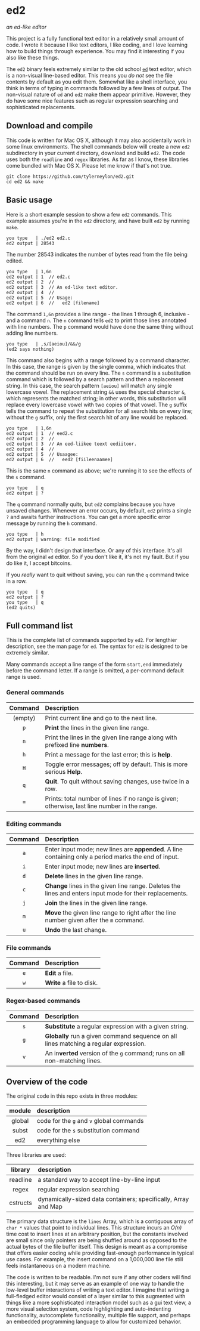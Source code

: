 # ed2

*an ed-like editor*

This project is a fully functional text editor in a relatively small amount of code.
I wrote it because I like text editors, I like coding, and I love learning how to
build things through experience. You may find it interesting if you also like these
things.

The `ed2` binary feels extremely similar to the old school
[`ed`](https://en.wikipedia.org/wiki/Ed_%28text_editor%29)
text editor, which
is a non-visual line-based editor. This means you *do not* see the file contents by
default as you edit them. Somewhat like a shell interface, you think in terms of
typing in commands followed by a few lines of output. The non-visual nature of
`ed` and `ed2` make them appear primitive. However, they do have some nice features
such as regular expression searching and sophisticated replacements.

## Download and compile

This code is written for Mac OS X, although it may also accidentally work in some linux
environments. The shell commands below will create a new `ed2` subdirectory in your
current directory, download and build `ed2`. The code uses both the `readline` and `regex`
libraries. As far as I know, these libraries come bundled with Mac OS X. Please let
me know if that's not true.

    git clone https://github.com/tylerneylon/ed2.git
    cd ed2 && make

## Basic usage

Here is a short example session to show a few `ed2` commands.
This example assumes you're in the `ed2` directory, and have built
`ed2` by running `make`.

    you type   | ./ed2 ed2.c
    ed2 output | 28543

The number 28543 indicates the number of bytes read from the file being edited.

    you type   | 1,6n
    ed2 output | 1	// ed2.c
    ed2 output | 2	//
    ed2 output | 3	// An ed-like text editor.
    ed2 output | 4	//
    ed2 output | 5	// Usage:
    ed2 output | 6	//   ed2 [filename]

The command `1,6n` provides a line range - the lines 1 through 6, inclusive - and a command `n`.
The `n` command tells `ed2` to print those lines annotated with line numbers. The `p`
command would have done the same thing without adding line numbers.

    you type   | ,s/[aeiou]/&&/g
    (ed2 says nothing)

This command also begins with a range followed by a command character. In this case,
the range is given by the single comma, which indicates that the command should be
run on every line. The `s` command is a substitution command which is followed by
a search pattern and then a replacement string. In this case, the search pattern
`[aeiou]` will match any single lowercase vowel. The replacement string `&&` uses
the special character `&`, which represents the matched string; in other words, this
substitution will replace every lowercase vowel with two copies of that vowel. The `g` suffix
tells the command to repeat the substitution for all search hits on every line; without the
`g` suffix, only the first search hit of any line would be replaced.

    you type   | 1,6n
    ed2 output | 1	// eed2.c
    ed2 output | 2	//
    ed2 output | 3	// An eed-liikee teext eediitoor.
    ed2 output | 4	//
    ed2 output | 5	// Usaagee:
    ed2 output | 6	//   eed2 [fiileenaamee]

This is the same `n` command as above; we're running it to see the effects of
the `s` command.

    you type   | q
    ed2 output | ?

The `q` command normally quits, but `ed2` complains because you have unsaved
changes. Whenever an error occurs, by default, `ed2` prints a single `?` and
awaits further instructions. You can get a more specific error message by running
the `h` command.

    you type   | h
    ed2 output | warning: file modified

By the way, I didn't design that interface. Or any of this interface. It's
all from the original `ed` editor. So if you don't like it, it's not my
fault. But if you do like it, I accept bitcoins.

If you *really* want to quit without saving, you can run the `q` command
twice in a row.

    you type   | q
    ed2 output | ?
    you type   | q
    (ed2 quits)

## Full command list

This is the complete list of commands supported by `ed2`. For lengthier
description, see the man page for `ed`. The syntax for `ed2` is designed
to be extremely similar.

Many commands accept a line range of the form `start,end` immediately before
the command letter. If a range is omitted, a per-command default range is used.

### General commands

| Command | Description |
| :-----: | :---------- |
| (empty) | Print current line and go to the next line. |
| `p`     | **Print** the lines in the given line range. |
| `n`     | Print the lines in the given line range along with prefixed line **numbers**. |
| `h`     | Print a message for the last error; this is **help**. |
| `H`     | Toggle error messages; off by default. This is more serious **Help**. |
| `q`     | **Quit**. To quit without saving changes, use twice in a row. |
| `=`     | Prints: total number of lines if no range is given; otherwise, last line number in the range. |

### Editing commands

| Command | Description |
| :-: | :---------- |
| `a` | Enter input mode; new lines are **appended**. A line containing only a period marks the end of input. |
| `i` | Enter input mode; new lines are **inserted**. |
| `d` | **Delete** lines in the given line range. |
| `c` | **Change** lines in the given line range. Deletes the lines and enters input mode for their replacements. |
| `j` | **Join** the lines in the given line range. |
| `m` | **Move** the given line range to right after the line number given after the `m` command. |
| `u` | **Undo** the last change. |

### File commands

| Command | Description |
| :-: | :---------- |
| `e` | **Edit** a file. |
| `w` | **Write** a file to disk. |

### Regex-based commands

| Command | Description |
| :-: | :---------- |
| `s` | **Substitute** a regular expression with a given string. |
| `g` | **Globally** run a given command sequence on all lines matching a regular expression. |
| `v` | An in**verted** version of the `g` command; runs on all non-matching lines. |

## Overview of the code

The original code in this repo exists in three modules:

| module | description |
| :-:    | :- |
| global | code for the `g` and `v` global commands |
| subst  | code for the `s` substitution command |
| ed2    | everything else |

Three libraries are used:

| library  | description |
| :-:      | :- |
| readline | a standard way to accept line-by-line input |
| regex    | regular expression searching |
| cstructs | dynamically-sized data containers; specifically, Array and Map |

The primary data structure is the `lines` Array, which is a contiguous array of `char *` values that
point to individual lines. This structure incurs an *O(n)* time cost to insert lines at an arbitrary
position, but the constants involved are small since only pointers are being shuffled around as
opposed to the actual bytes of the file buffer itself. This design is meant as a compromise that
offers easier coding while providing fast-enough performance in typical use cases. For example,
the insert command on a 1,000,000 line file still feels instantaneous on a modern machine.

The code is written to be readable. I'm not sure if any other coders will find this interesting,
but it may serve as an example of one way to handle the low-level buffer interactions of writing a
text editor. I imagine that writing a full-fledged editor would consist of a layer similar to this
augmented with things like a more sophisticated interaction model such as a gui text view, a
more visual selection system, code highlighting and auto-indenting functionality, autocomplete
functionality, multiple file support, and perhaps an embedded programming language to allow for
customized behavior.
